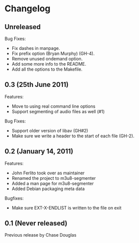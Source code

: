 # Changelog

## Unreleased

Bug Fixes:

  - Fix dashes in manpage.
  - Fix prefix option (Bryan Murphy) (GH-4).
  - Remove unused ondemand option.
  - Add some more info to the README.
  - Add all the options to the Makefile.

## 0.3 (25th June 2011)

Features:

  - Move to using real command line options
  - Support segmenting of audio files as well (#1)

Bug Fixes:

  - Support older version of libav (GH#2)
  - Make sure we write a header to the start of each file (GH-2).

## 0.2 (January 14, 2011)

Features:

  - John Ferlito took over as maintainer
  - Renamed the project to m3u8-segmenter
  - Added a man page for m3u8-segmenter
  - Added Debian packaging meta data

Bugfixes:

  - Make sure EXT-X-ENDLIST is written to the file on exit


## 0.1 (Never released)

Previous release by Chase Douglas


